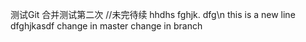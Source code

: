 测试Git
合并测试第二次
//未完待续
hhdhs
fghjk.
dfg\n
this is a new line
dfghjkasdf
change in master
change in branch